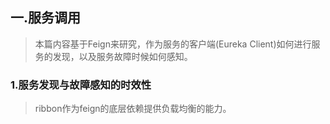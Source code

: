 ## 一.服务调用
> 本篇内容基于Feign来研究，作为服务的客户端(Eureka Client)如何进行服务的发现，以及服务故障时候如何感知。
### 1.服务发现与故障感知的时效性
> ribbon作为feign的底层依赖提供负载均衡的能力。

